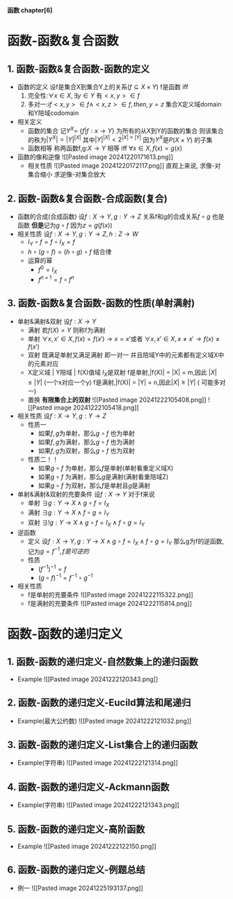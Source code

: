 **函数 chapter[6]**
# 函数-函数&复合函数
## 1. 函数-函数&复合函数-函数的定义
- 函数的定义
	设f是集合X到集合Y上的关系($f\subseteq X\times Y$) f是函数 iff
	1. 完全性:$\forall x \in X,\exists y \in Y$ 有$<x,y> \in f$
	2. 多对一:$if <x,y> \in f \land <x,z> \in f ,then,y = z$
	集合X定义域domain和Y陪域codomain
- 相关定义
	- 函数的集合
		记$Y^X =$ {$f | f:x\rightarrow Y$} 为所有的从X到Y的函数的集合
		则该集合的秩为$|Y^{X}| = |Y|^{|X|}$
		其中$|Y|^{|X|} < 2^{|X|\times|Y|}$ 因为$Y^X$是$P(X\times Y)$ 的子集
	- 函数相等
		称两函数f,g:$X\rightarrow Y$ 相等 iff $\forall x \in X,f(x) = g(x)$
- 函数的像和逆像
	![[Pasted image 20241220171613.png]]
	- 相关性质
		![[Pasted image 20241220172117.png]]
		直观上来说,
		求像-对集合缩小
		求逆像-对集合放大
## 2. 函数-函数&复合函数-合成函数(复合)
- 函数的合成(合成函数)
	设$f:X\rightarrow Y,g:Y\rightarrow Z$
	关系f和g的合成关系$f\circ g$ 也是函数
	**但是**记为$g\circ f$ 因为$z = g(f(x))$
- 相关性质
	设$f:X\rightarrow Y,g:Y\rightarrow Z,h:Z\rightarrow W$
	- $I_Y\circ f = f\circ I_X = f$
	- $h\circ(g\circ f) = (h\circ g)\circ f$ 结合律
	- 运算的幂
		- $f^0 = I_X$
		- $f^{n+1} = f\circ f^n$
## 3. 函数-函数&复合函数-函数的性质(单射满射)
- 单射&满射&双射
	设$f:X\rightarrow Y$
	- 满射
		若$f(X) = Y$ 则称f为满射
	- 单射
		$\forall x,x' \in X, f(x) = f(x') \rightarrow x = x'$或者
		$\forall x,x'\in X,x\neq x' \rightarrow f(x) \neq f(x')$
	- 双射
		既满足单射又满足满射
		即一对一 并且陪域Y中的元素都有定义域X中的元素对应
	- X定义域 | Y陪域 | f(X)值域
		$I_X$是双射
		f是单射,|f(X)| = |X| = m,因此 $|X|\leq |Y|$ (一个x对应一个y)
		f是满射,|f(X)| = |Y| = n,因此$|X|\geq |Y|$ ( 可能多对一)
	- 置换
		**有限集合上的双射**
		![[Pasted image 20241222105408.png]]
		![[Pasted image 20241222105418.png]]
- 相关性质
	设$f:X\rightarrow Y,g:Y\rightarrow Z$
	- 性质一
		- 如果$f,g$为单射，那么$g\circ f$ 也为单射
		- 如果$f,g$为满射，那么$g\circ f$ 也为满射
		- 如果$f,g$为双射，那么$g\circ f$ 也为双射
	- 性质二！！
		- 如果$g\circ f$ 为单射，那么$f$是单射(单射看重定义域X)
		- 如果$g\circ f$ 为满射，那么$g$是满射(满射看重陪域Z)
		- 如果$g\circ f$ 为双射，那么$f$是单射且$g$是满射
- 单射&满射&双射的充要条件
	设$f:X\rightarrow Y$  对于f来说
	- 单射
		$\exists g:Y\rightarrow X \land g\circ f = I_X$
	- 满射
		$\exists g:Y\rightarrow X \land f\circ g = I_Y$
	- 双射
		$\exists !g:Y\rightarrow X \land g\circ f = I_X \land f\circ g = I_Y$
- 逆函数
	- 定义
		设$f:X\rightarrow Y,g:Y\rightarrow X \land g\circ f = I_X \land f\circ g = I_Y$
		那么g为f的逆函数,记为$g = f^{-1},f是可逆的$
	- 性质
		- $(f^{-1})^{-1} = f$
		- $(g\circ f)^{-1} = f^{-1} \circ g^{-1}$
- 相关性质
	- f是单射的充要条件
		![[Pasted image 20241222115322.png]]
	- f是满射的充要条件
		![[Pasted image 20241222115814.png]]
# 函数-函数的递归定义
## 1. 函数-函数的递归定义-自然数集上的递归函数
- Example
	![[Pasted image 20241222120343.png]]
## 2. 函数-函数的递归定义-Eucild算法和尾递归
- Example(最大公约数)
	![[Pasted image 20241222121032.png]]
## 3. 函数-函数的递归定义-List集合上的递归函数
- Example(字符串)
	![[Pasted image 20241222121314.png]]
## 4. 函数-函数的递归定义-Ackmann函数
- Example(字符串)
	![[Pasted image 20241222121343.png]]
## 5. 函数-函数的递归定义-高阶函数
- Example
	![[Pasted image 20241222122150.png]]
## 6. 函数-函数的递归定义-例题总结
- 例一
	![[Pasted image 20241225193137.png]]
	